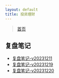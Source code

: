 ```yaml
---
layout: default
title: 投资理财
---
```


> [首页](/index.html)

## 复盘笔记

- [复盘笔记-v20231211](/investment/replay/replay-v20231211.html)
- [复盘笔记-v20231219](/investment/replay/replay-v20231219.html)
- [复盘笔记-v20231220](/investment/replay/replay-v20231220.html)